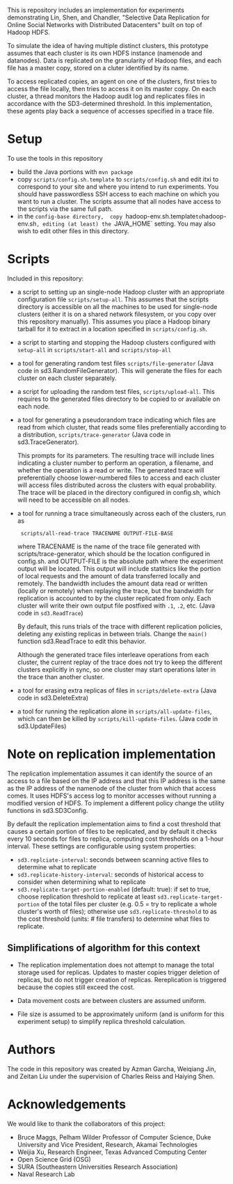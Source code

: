 This is repository includes an implementation for experiments demonstrating
Lin, Shen, and Chandler, "Selective Data Replication for Online Social Networks with Distributed Datacenters" built on top of Hadoop HDFS.

To simulate the idea of having multiple distinct clusters, this prototype assumes that each cluster is its own HDFS instance (namenode and datanodes).
Data is replicated on the granularity of Hadoop files, and each file has a master copy, stored on a cluter identified by its name.

To access replicated copies, an agent on one of the clusters, first tries to access the file locally, then tries to access it on its master copy.
On each cluster, a thread monitors the Hadoop audit log and replicates files in accordance with the SD3-determined threshold.
In this implementation, these agents play back a sequence of accesses specified in a trace file.

# Setup 

To use the tools in this repository

*  build the Java portions with `mvn package`
*  copy `scripts/config.sh.template` to `scripts/config.sh` and edit itxi
   to correspond to your site and where you intend to run experiments. You should have passwordless
   SSH access to each machine on which you want to run a cluster. The scripts assume that all nodes have access to the 
   scripts via the same full path.
*  in the `config-base directory,  copy `hadoop-env.sh.template` to `hadoop-env.sh`, editing (at least)
   the `JAVA_HOME` setting. You may also wish to edit other files in this directory.


# Scripts

Included in this repository:

*  a script to setting up an single-node Hadoop cluster with an appropriate configuration file `scripts/setup-all`.
   This assumes that the scripts directory is accessible on all the machines to be used for single-node clusters
   (either it is on a shared network filesystem, or you copy over this repository manually). This
   assumes you place a Hadoop binary tarball for it to extract in a location specified in `scripts/config.sh`.

*  a script to starting and stopping the Hadoop clusters configured with `setup-all` in `scripts/start-all` and
   `scripts/stop-all`

*  a tool for generating random test files `scripts/file-generator` (Java code in sd3.RandomFileGenerator). This
   will generate the files for each cluster on each cluster separately.

*  a script for uploading the random test files, `scripts/upload-all`.  This requires to the generated files directory to
   be copied to or available on each node.

*  a tool for generating a pseudorandom trace indicating which files are read from which cluster, that reads some
    files preferentially according to a distribution, `scripts/trace-generator` (Java code in sd3.TraceGenerator).

   This prompts for its parameters. The resulting trace will include lines indicating a cluster number to perform an operation,
   a filename, and whether the operation is a read or write.
   The generated trace will preferentially choose lower-numbered files to access and each cluster will access
   files distributed across the clusters with equal probability.
   The trace will be placed in the directory configured
   in config.sh, which will need to be accessible on all nodes.

*  a tool for running  a trace simultaneously across each of the clusters, run as 

        scripts/all-read-trace TRACENAME OUTPUT-FILE-BASE
  
   where TRACENAME is the name of the trace file generated with scripts/trace-generator, 
   which should be the location configured in config.sh.
   and OUTPUT-FILE is the absolute path where the experiment output will be located.
   This output will include statitsics like the portion of local requests and the amount of data transferred locally
   and remotely.
   The bandwidth includes the amount data read or written (locally or remotely) when replaying the trace, but the
   bandwidth for replication is accounted to by the cluster replicated from only.
   Each cluster will write their own output file postfixed with `.1`, `.2`, etc.
   (Java code in `sd3.ReadTrace`)

   By default, this runs trials of the trace with different replication policies, deleting any existing replicas in between trials.
   Change the `main()` function sd3.ReadTrace to edit this behavior.

   Although the generated trace files interleave operations from each cluster, the current replay of the trace does not
   try to keep the different clusters explicitly in sync, so one cluster may start operations later in the trace
   than another cluster.

*  a tool for erasing extra replicas of files in `scripts/delete-extra` (Java code in sd3.DeleteExtra)

*  a tool for running the replication alone in `scripts/all-update-files`, which can then be killed by `scripts/kill-update-files`.
   (Java code in sd3.UpdateFiles)

# Note on replication implementation

The replication implementation assumes it can identify the source of an access to a file based on the IP address and that this IP
address is the same as the IP address of the namenode of the cluster from which that access comes. It uses HDFS's access log to
monitor accesses without running a modified version of HDFS.
To implement a different policy change the utility functions in sd3.SD3Config.

By default the replication implementation aims to find a cost threshold that causes a certain portion of files to be replicated,
and by default it checks every 10 seconds for files to replica, computing cost thresholds on a 1-hour interval. These settings
are configurable using system properties:

*  `sd3.replciate-interval`: seconds between scanning active files to determine what to replicate
*  `sd3.replicate-history-interval`: seconds of historical access to consider when determining what to replicate
*  `sd3.replicate-target-portion-enabled` (default: true): if set to true, choose replication threshold to replicate at least
    `sd3.replicate-target-portion` of the total files per cluster (e.g. 0.5 = try to replicate a whole cluster's worth of files);
     otherwise use `sd3.replicate-threshold` to as the cost threshold (units: # file transfers) to determine what files to replicate.

## Simplifications of algorithm for this context

*  The replication implementation does not attempt to manage the total storage used for replicas. Updates to master copies
   trigger deletion of replicas, but do not trigger creation of replicas. Rereplication is triggered because the copies
   still exceed the cost.

*  Data movement costs are between clusters are assumed uniform.

*  File size is assumed to be approximately uniform (and is uniform for this experiment setup) to simplify replica threshold calculation.

# Authors

The code in this repository was created by Azman Garcha,  Weiqiang Jin, and Zeitan Liu under the supervision of Charles Reiss
and Haiying Shen.

# Acknowledgements

We would like to thank the collaborators of this project:

*  Bruce Maggs, Pelham Wilder Professor of Computer Science, Duke University and Vice President, Research, Akamai Technologies
*  Weijia Xu, Research Engineer, Texas Advanced Computing Center 
*  Open Science Grid (OSG)
*  SURA (Southeastern Universities Research Association) 
*  Naval Research Lab
